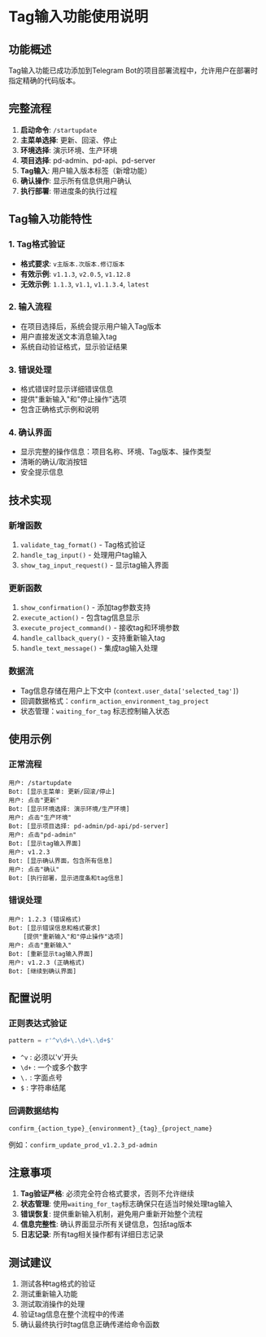 # Tag输入功能使用说明

## 功能概述
Tag输入功能已成功添加到Telegram Bot的项目部署流程中，允许用户在部署时指定精确的代码版本。

## 完整流程
1. **启动命令**: `/startupdate`
2. **主菜单选择**: 更新、回滚、停止
3. **环境选择**: 演示环境、生产环境  
4. **项目选择**: pd-admin、pd-api、pd-server
5. **Tag输入**: 用户输入版本标签（新增功能）
6. **确认操作**: 显示所有信息供用户确认
7. **执行部署**: 带进度条的执行过程

## Tag输入功能特性

### 1. Tag格式验证
- **格式要求**: `v主版本.次版本.修订版本`
- **有效示例**: `v1.1.3`, `v2.0.5`, `v1.12.8`
- **无效示例**: `1.1.3`, `v1.1`, `v1.1.3.4`, `latest`

### 2. 输入流程
- 在项目选择后，系统会提示用户输入Tag版本
- 用户直接发送文本消息输入tag
- 系统自动验证格式，显示验证结果

### 3. 错误处理
- 格式错误时显示详细错误信息
- 提供"重新输入"和"停止操作"选项
- 包含正确格式示例和说明

### 4. 确认界面
- 显示完整的操作信息：项目名称、环境、Tag版本、操作类型
- 清晰的确认/取消按钮
- 安全提示信息

## 技术实现

### 新增函数
1. `validate_tag_format()` - Tag格式验证
2. `handle_tag_input()` - 处理用户tag输入
3. `show_tag_input_request()` - 显示tag输入界面

### 更新函数
1. `show_confirmation()` - 添加tag参数支持
2. `execute_action()` - 包含tag信息显示
3. `execute_project_command()` - 接收tag和环境参数
4. `handle_callback_query()` - 支持重新输入tag
5. `handle_text_message()` - 集成tag输入处理

### 数据流
- Tag信息存储在用户上下文中 (`context.user_data['selected_tag']`)
- 回调数据格式：`confirm_action_environment_tag_project`
- 状态管理：`waiting_for_tag` 标志控制输入状态

## 使用示例

### 正常流程
```
用户: /startupdate
Bot: [显示主菜单: 更新/回滚/停止]
用户: 点击"更新"
Bot: [显示环境选择: 演示环境/生产环境]  
用户: 点击"生产环境"
Bot: [显示项目选择: pd-admin/pd-api/pd-server]
用户: 点击"pd-admin"
Bot: [显示tag输入界面]
用户: v1.2.3
Bot: [显示确认界面，包含所有信息]
用户: 点击"确认"
Bot: [执行部署，显示进度条和tag信息]
```

### 错误处理
```
用户: 1.2.3 (错误格式)
Bot: [显示错误信息和格式要求]
    [提供"重新输入"和"停止操作"选项]
用户: 点击"重新输入"
Bot: [重新显示tag输入界面]
用户: v1.2.3 (正确格式)
Bot: [继续到确认界面]
```

## 配置说明

### 正则表达式验证
```python
pattern = r'^v\d+\.\d+\.\d+$'
```
- `^v` : 必须以'v'开头
- `\d+` : 一个或多个数字
- `\.` : 字面点号
- `$` : 字符串结尾

### 回调数据结构
```
confirm_{action_type}_{environment}_{tag}_{project_name}
```
例如：`confirm_update_prod_v1.2.3_pd-admin`

## 注意事项

1. **Tag验证严格**: 必须完全符合格式要求，否则不允许继续
2. **状态管理**: 使用`waiting_for_tag`标志确保只在适当时候处理tag输入
3. **错误恢复**: 提供重新输入机制，避免用户重新开始整个流程
4. **信息完整性**: 确认界面显示所有关键信息，包括tag版本
5. **日志记录**: 所有tag相关操作都有详细日志记录

## 测试建议

1. 测试各种tag格式的验证
2. 测试重新输入功能
3. 测试取消操作的处理
4. 验证tag信息在整个流程中的传递
5. 确认最终执行时tag信息正确传递给命令函数
